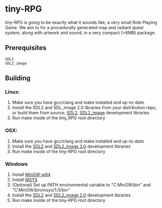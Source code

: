tiny-RPG
========

tiny-RPG is going to be exactly what it sounds like, a very small Role Playing Game. We aim to for a procedurally generated map and radiant quest system, along with artwork and sound, in a very compact (>6MB) package.

Prerequisites
--------------
	SDL2
	SDL2_image

Building
--------

### Linux:

1. Make sure you have gcc/clang and make installed and up-to-date.
2. Install the SDL2 and SDL_image 2.0 libraries from your distribution repo, or build them from source: [SDL2](https://www.libsdl.org/hg.php), [SDL2_image](https://www.libsdl.org/projects/SDL_image/) development libraries
3. Run make inside of the tiny_RPG root directory

### OSX:

1. Make sure you have gcc/clang and make installed and up-to-date
2. Install the  [SDL2](https://www.libsdl.org/download-2.0.php) and [SDL2_image 2.0](https://www.libsdl.org/projects/SDL_image/) development libraries
3. Run make inside of the tiny-RPG root directory

### Windows

1. Install [MinGW-w64](http://go.kblog.us/2012/11/installing-mingw-w64-on-windows.html)
2. Install [MSYS](http://go.kblog.us/2012/11/manual-installation-of-msys.html)
3. (Optional) Set up PATH environmental variable to "C:MinGW/bin" and "C:MinGW/bin/msys/1.0/bin"
4. Install the  [SDL2](https://www.libsdl.org/download-2.0.php) and [SDL2_image 2.0](https://www.libsdl.org/projects/SDL_image/) development libraries
5. Run make inside of the tiny-RPG root directory
